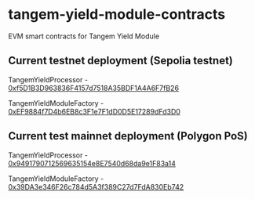 # tangem-yield-module-contracts
EVM smart contracts for Tangem Yield Module

## Current testnet deployment (Sepolia testnet)

TangemYieldProcessor - [0xf5D1B3D963836F4157d7518A35BDF1A4A6F7fB26](https://sepolia.etherscan.io/address/0xf5D1B3D963836F4157d7518A35BDF1A4A6F7fB26)

TangemYieldModuleFactory - [0xEF9884f7D4b6EB8c3F1e7F1dD0D5E17289dFd3D0](https://sepolia.etherscan.io/address/0xEF9884f7D4b6EB8c3F1e7F1dD0D5E17289dFd3D0)

## Current test mainnet deployment (Polygon PoS)

TangemYieldProcessor - [0x9491790712569635154e8E7540d68da9e1F83a14](https://sepolia.etherscan.io/address/0x9491790712569635154e8E7540d68da9e1F83a14)

TangemYieldModuleFactory - [0x39DA3e346F26c784d5A3f389C27d7FdA830Eb742](https://sepolia.etherscan.io/address/0x39DA3e346F26c784d5A3f389C27d7FdA830Eb742)